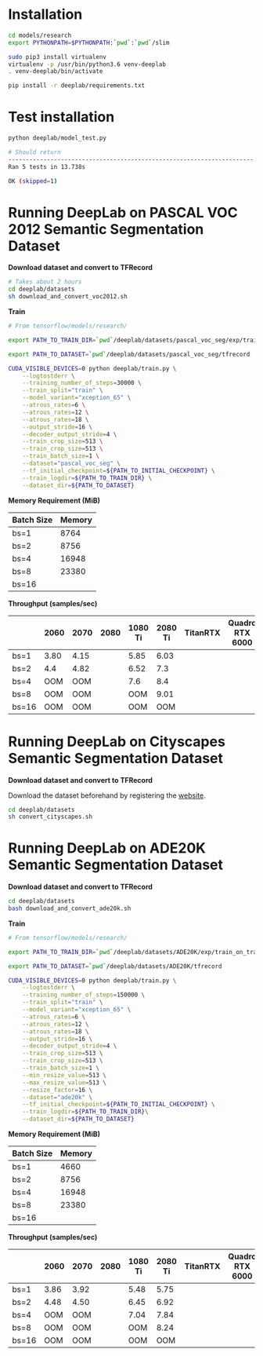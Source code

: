 Installation
===

```bash
cd models/research
export PYTHONPATH=$PYTHONPATH:`pwd`:`pwd`/slim

sudo pip3 install virtualenv
virtualenv -p /usr/bin/python3.6 venv-deeplab
. venv-deeplab/bin/activate

pip install -r deeplab/requirements.txt 
```

Test installation
===

```bash
python deeplab/model_test.py

# Should return
----------------------------------------------------------------------
Ran 5 tests in 13.738s

OK (skipped=1)
```

Running DeepLab on PASCAL VOC 2012 Semantic Segmentation Dataset
===
**Download dataset and convert to TFRecord**

```bash
# Takes about 2 hours
cd deeplab/datasets
sh download_and_convert_voc2012.sh
```

**Train**

```bash
# From tensorflow/models/research/

export PATH_TO_TRAIN_DIR=`pwd`/deeplab/datasets/pascal_voc_seg/exp/train_on_train_set/train

export PATH_TO_DATASET=`pwd`/deeplab/datasets/pascal_voc_seg/tfrecord

CUDA_VISIBLE_DEVICES=0 python deeplab/train.py \
    --logtostderr \
    --training_number_of_steps=30000 \
    --train_split="train" \
    --model_variant="xception_65" \
    --atrous_rates=6 \
    --atrous_rates=12 \
    --atrous_rates=18 \
    --output_stride=16 \
    --decoder_output_stride=4 \
    --train_crop_size=513 \
    --train_crop_size=513 \
    --train_batch_size=1 \
    --dataset="pascal_voc_seg" \
    --tf_initial_checkpoint=${PATH_TO_INITIAL_CHECKPOINT} \
    --train_logdir=${PATH_TO_TRAIN_DIR} \
    --dataset_dir=${PATH_TO_DATASET}
```

**Memory Requirement (MiB)**


| Batch Size  | Memory  |
|---|---|
| bs=1  | 8764 |
| bs=2  | 8756 |
| bs=4  | 16948 |
| bs=8  |  23380 |
| bs=16  |   |

**Throughput (samples/sec)** 

|   | 2060  | 2070  | 2080  |  1080 Ti | 2080 Ti | TitanRTX | Quadro RTX 6000 | V100 | Quadro RTX 8000 |
|---|---|---|---|---|---|---|---|---|---|
| bs=1  | 3.80  | 4.15  |   | 5.85 | 6.03  |   |   |   |
| bs=2  | 4.4  | 4.82 |   | 6.52 |  7.3 |   |   |   |
| bs=4  | OOM  | OOM |   | 7.6 |  8.4 |   |   |   |
| bs=8  | OOM  | OOM |   |  OOM | 9.01 |   |   |   |
| bs=16  | OOM | OOM  |   | OOM  | OOM  |   |   |   |


Running DeepLab on Cityscapes Semantic Segmentation Dataset
===
**Download dataset and convert to TFRecord**

Download the dataset beforehand by registering the [website](https://www.cityscapes-dataset.com/).

```bash
cd deeplab/datasets
sh convert_cityscapes.sh
```


Running DeepLab on ADE20K Semantic Segmentation Dataset
===

**Download dataset and convert to TFRecord**

```bash
cd deeplab/datasets
bash download_and_convert_ade20k.sh
```

**Train**

```bash
# From tensorflow/models/research/

export PATH_TO_TRAIN_DIR=`pwd`/deeplab/datasets/ADE20K/exp/train_on_train_set/train

export PATH_TO_DATASET=`pwd`/deeplab/datasets/ADE20K/tfrecord

CUDA_VISIBLE_DEVICES=0 python deeplab/train.py \
    --logtostderr \
    --training_number_of_steps=150000 \
    --train_split="train" \
    --model_variant="xception_65" \
    --atrous_rates=6 \
    --atrous_rates=12 \
    --atrous_rates=18 \
    --output_stride=16 \
    --decoder_output_stride=4 \
    --train_crop_size=513 \
    --train_crop_size=513 \
    --train_batch_size=1 \
    --min_resize_value=513 \
    --max_resize_value=513 \
    --resize_factor=16 \
    --dataset="ade20k" \
    --tf_initial_checkpoint=${PATH_TO_INITIAL_CHECKPOINT} \
    --train_logdir=${PATH_TO_TRAIN_DIR}\
    --dataset_dir=${PATH_TO_DATASET}
```

**Memory Requirement (MiB)**


| Batch Size  | Memory  |
|---|---|
| bs=1  | 4660 |
| bs=2  | 8756 |
| bs=4  | 16948  |
| bs=8  | 23380  |
| bs=16  |   |

**Throughput (samples/sec)** 

|   | 2060  | 2070  | 2080  |  1080 Ti | 2080 Ti | TitanRTX | Quadro RTX 6000 | V100 | Quadro RTX 8000 |
|---|---|---|---|---|---|---|---|---|---|
| bs=1  | 3.86  | 3.92  |   | 5.48  | 5.75  |   |   |   |
| bs=2  |  4.48 | 4.50 |   | 6.45  |  6.92 |   |   |   |
| bs=4  | OOM  | OOM  |   | 7.04  |  7.84 |   |   |   |
| bs=8  | OOM  | OOM  |   |  OOM |  8.24 |   |   |   |
| bs=16  | OOM | OOM  |   | OOM  |  OOM |   |   |   |